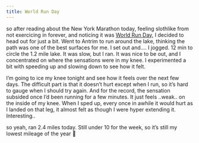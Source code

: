 ```yaml
---
title: World Run Day
---
```

so after reading about the New York Marathon today, feeling slothlike from not exercicing in forever, and noticing it was [World Run Day](http://runday.com/), I decided to head out for just a bit. Went to Antrim to run around the lake, thinking the path was one of the best surfaces for me. I set out and&#8230;. I jogged. 12 min to circle the 1.2 mile lake. It was slow, but I ran. It was nice to be out, and I concentrated on where the sensations were in my knee. I experimented a bit with speeding up and slowing down to see how it felt. 

I&#8217;m going to ice my knee tonight and see how it feels over the next few days. The difficult part is that it doesn&#8217;t hurt except when I run, so it&#8217;s hard to gauge when I should try again. And for the record, the sensation subsided once I&#8217;d been running for a few minutes. It just feels ..weak.. on the inside of my knee. When I sped up, every once in awhile it would hurt as I landed on that leg, it almost felt as though I were hyper extending it. Interesting..

so yeah, ran 2.4 miles today. Still under 10 for the week, so it&#8217;s still my lowest mileage of the year 🙂